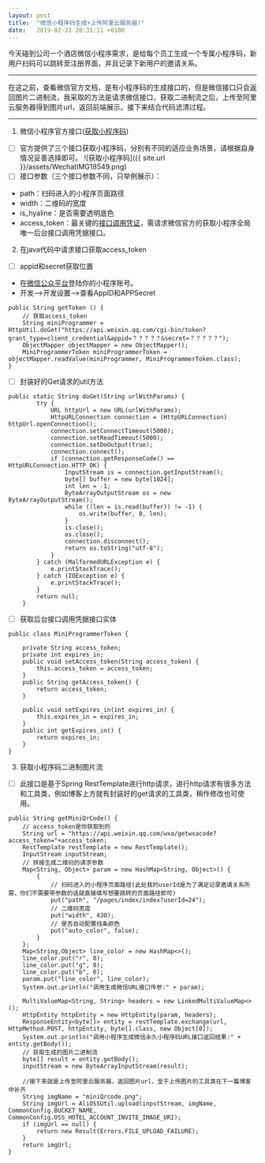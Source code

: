 ```yaml
---
layout: post
title:  "微信小程序码生成+上传阿里云服务器!"
date:   2019-02-21 20:31:11 +0100
---
```

今天碰到公司一个酒店微信小程序需求，是给每个员工生成一个专属小程序码，新用户扫码可以跳转至注册界面，并且记录下新用户的邀请关系。   

---

在这之前，查看微信官方文档，是有小程序码的生成接口的，但是微信接口只会返回图片二进制流，我采取的方法是请求微信接口，获取二进制流之后，上传至阿里云服务器得到图片url，返回前端展示。接下来结合代码滤清过程。

---
1. 微信小程序官方接口([获取小程序码](https://developers.weixin.qq.com/miniprogram/api/getWXACode.html))
- [ ] 官方提供了三个接口获取小程序码，分别有不同的适应业务场景，请根据自身情况妥善选择即可。
![获取小程序码]({{ site.url }}/assets/WechatIMG18549.png)
- [ ] 接口参数（三个接口参数不同，只举例展示）：
- path：扫码进入的小程序页面路径
- width：二维码的宽度
- is_hyaline：是否需要透明底色
- access_token：最关键的[接口调用凭证](https://developers.weixin.qq.com/miniprogram/dev/api/getAccessToken.html)，需请求微信官方的获取小程序全局唯一后台接口调用凭据接口。  
2. 在java代码中请求接口获取access_token   
- [ ] appid和secret获取位置
- 在[微信公众平台](https://mp.weixin.qq.com/)登陆你的小程序账号。
- 开发-->开发设置-->查看AppID和APPSecret
```
public String getToken () {
    // 获取access_token
    String miniProgrammer = HttpUtil.doGet("https://api.weixin.qq.com/cgi-bin/token?grant_type=client_credential&appid=？？？？？&secret=？？？？？");
    ObjectMapper objectMapper = new ObjectMapper();
    MiniProgrammerToken miniProgrammerToken = objectMapper.readValue(miniProgrammer, MiniProgrammerToken.class);
}
```
- [ ] 封装好的Get请求的util方法
```
public static String doGet(String urlWithParams) {
        try {
            URL httpUrl = new URL(urlWithParams);
            HttpURLConnection connection = (HttpURLConnection) httpUrl.openConnection();
            connection.setConnectTimeout(5000);
            connection.setReadTimeout(5000);
            connection.setDoOutput(true);
            connection.connect();
            if (connection.getResponseCode() == HttpURLConnection.HTTP_OK) {
                InputStream is = connection.getInputStream();
                byte[] buffer = new byte[1024];
                int len = -1;
                ByteArrayOutputStream os = new ByteArrayOutputStream();
                while ((len = is.read(buffer)) != -1) {
                    os.write(buffer, 0, len);
                }
                is.close();
                os.close();
                connection.disconnect();
                return os.toString("utf-8");
            }
        } catch (MalformedURLException e) {
            e.printStackTrace();
        } catch (IOException e) {
            e.printStackTrace();
        }
        return null;
    }
```
- [ ] 获取后台接口调用凭据接口实体  
```
public class MiniProgrammerToken {

    private String access_token;
    private int expires_in;
    public void setAccess_token(String access_token) {
        this.access_token = access_token;
    }
    public String getAccess_token() {
        return access_token;
    }

    public void setExpires_in(int expires_in) {
        this.expires_in = expires_in;
    }
    public int getExpires_in() {
        return expires_in;
    }
}
```
3. 获取小程序码二进制图片流
- [ ] 此接口是基于Spring RestTemplate进行http请求，进行http请求有很多方法和工具类，例如博客上方就有封装好的get请求的工具类，稍作修改也可使用。  
```
public String getMiniQrCode() {
    // access_token是你获取到的
    String url = "https://api.weixin.qq.com/wxa/getwxacode?access_token="+access_token;
    RestTemplate restTemplate = new RestTemplate();
    InputStream inputStream;
    // 拼接生成二维码的请求参数
    Map<String, Object> param = new HashMap<String, Object>() {
        {
            // 扫码进入的小程序页面路径(此处我的userId是为了满足记录邀请关系所需，你们不需要带参数的话就直接填写想要跳转的页面路径即可)
            put("path", "/pages/index/index?userId=24");
            // 二维码宽度
            put("width", 430);
            // 是否自动配置线条颜色
            put("auto_color", false);
        }
    };
    Map<String,Object> line_color = new HashMap<>();
    line_color.put("r", 0);
    line_color.put("g", 0);
    line_color.put("b", 0);
    param.put("line_color", line_color);
    System.out.println("调用生成微信URL接口传参:" + param);
    
    MultiValueMap<String, String> headers = new LinkedMultiValueMap<>();
    HttpEntity httpEntity = new HttpEntity(param, headers);
    ResponseEntity<byte[]> entity = restTemplate.exchange(url, HttpMethod.POST, httpEntity, byte[].class, new Object[0]);
    System.out.println("调用小程序生成微信永久小程序码URL接口返回结果:" + entity.getBody());
    // 获取生成的图片二进制流
    byte[] result = entity.getBody();
    inputStream = new ByteArrayInputStream(result);
    
    //接下来就是上传至阿里云服务器，返回图片url，至于上传图片的工具类在下一篇博客中补齐
    String imgName = "miniQrcode.png";
    String imgUrl = AliOSSUtil.upload(inputStream, imgName, CommonConfig.BUCKET_NAME, CommonConfig.OSS_HOTEL_ACCOUNT_INVITE_IMAGE_URI);
    if (imgUrl == null) {
        return new Result(Errors.FILE_UPLOAD_FAILURE);
    }
    return imgUrl;
}
```
